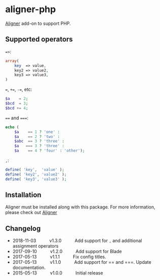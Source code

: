 # aligner-php

[Aligner](https://github.com/adrianlee44/atom-aligner) add-on to support PHP.

## Supported operators
`=>`:
```php
array(
    key  => value,
    key2 => value2,
    key3 => value3,
)
```

`=`, `+=`, `-=`, etc:
```php
$a    = 2;
$bcd  = 3;
$bcd += 4;
```

`==` and `===`:
```php
echo (
    $a    == 1 ? 'one' :
    $a    == 2 ? 'two' :
    $abc  == 3 ? 'three' :
    $a   === 3 ? 'three' :
    $a    == 4 ? 'four' : 'other');
```

`,`:
```php
define( 'key',  'value' );
define( 'key2', 'value2' );
define( 'key3', 'value3' );
```

## Installation
Aligner must be installed along with this package. For more information, please check out [Aligner](https://github.com/adrianlee44/atom-aligner)

## Changelog
- 2018-11-03   v1.3.0   Add support for `,` and additional assignment operators
- 2017-09-10   v1.2.0   Add support for Blade
- 2017-05-13   v1.1.1   Fix config titles.
- 2017-05-13   v1.1.0   Add support for == and ===. Update documentation.
- 2015-05-13   v1.0.0   Initial release
